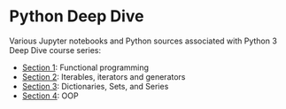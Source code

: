 Python Deep Dive
================

Various Jupyter notebooks and Python sources associated with Python 3 Deep Dive course series:

- [Section 1](https://www.udemy.com/course/python-3-deep-dive-part-1/?referralCode=E46B931C71EE01845062/): Functional programming
- [Section 2](https://www.udemy.com/course/python-3-deep-dive-part-2/?referralCode=3E7AFEF5174F04E5C8D4/): Iterables, iterators and generators
- [Section 3](https://www.udemy.com/course/python-3-deep-dive-part-3/?referralCode=C5B0D9AB965B9BF4C49F/): Dictionaries, Sets, and Series
- [Section 4](https://www.udemy.com/course/python-3-deep-dive-part-4/?referralCode=3BB758BE4C04FB983E6F/): OOP

